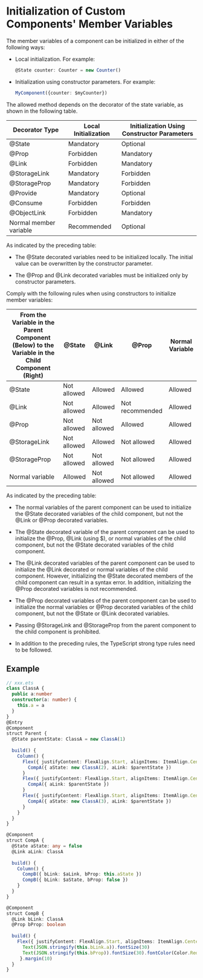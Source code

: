 # Initialization of Custom Components' Member Variables


The member variables of a component can be initialized in either of the following ways:


- Local initialization. For example:
    
  ```ts
  @State counter: Counter = new Counter()
  ```

- Initialization using constructor parameters. For example:
    
  ```ts
  MyComponent({counter: $myCounter})
  ```


The allowed method depends on the decorator of the state variable, as shown in the following table.


  | Decorator Type | Local Initialization | Initialization Using Constructor Parameters | 
| -------- | -------- | -------- |
| @State | Mandatory | Optional | 
| @Prop | Forbidden | Mandatory | 
| @Link | Forbidden | Mandatory | 
| @StorageLink | Mandatory | Forbidden | 
| @StorageProp | Mandatory | Forbidden | 
| @Provide | Mandatory | Optional | 
| @Consume | Forbidden | Forbidden | 
| @ObjectLink | Forbidden | Mandatory | 
| Normal member variable | Recommended | Optional | 


As indicated by the preceding table:


- The @State decorated variables need to be initialized locally. The initial value can be overwritten by the constructor parameter.

- The @Prop and @Link decorated variables must be initialized only by constructor parameters.


Comply with the following rules when using constructors to initialize member variables:


  | From the Variable in the Parent Component (Below) to the Variable in the Child Component (Right) | @State | @Link | @Prop | Normal Variable | 
| -------- | -------- | -------- | -------- | -------- |
| @State | Not allowed | Allowed | Allowed | Allowed | 
| @Link | Not allowed | Allowed | Not recommended | Allowed | 
| @Prop | Not allowed | Not allowed | Allowed | Allowed | 
| @StorageLink | Not allowed | Allowed | Not allowed | Allowed | 
| @StorageProp | Not allowed | Not allowed | Not allowed | Allowed | 
| Normal variable | Allowed | Not allowed | Not allowed | Allowed | 


As indicated by the preceding table:


- The normal variables of the parent component can be used to initialize the @State decorated variables of the child component, but not the @Link or @Prop decorated variables.

- The @State decorated variable of the parent component can be used to initialize the @Prop, @Link (using $), or normal variables of the child component, but not the @State decorated variables of the child component.

- The @Link decorated variables of the parent component can be used to initialize the @Link decorated or normal variables of the child component. However, initializing the @State decorated members of the child component can result in a syntax error. In addition, initializing the @Prop decorated variables is not recommended.

- The @Prop decorated variables of the parent component can be used to initialize the normal variables or @Prop decorated variables of the child component, but not the @State or @Link decorated variables.

- Passing @StorageLink and @StorageProp from the parent component to the child component is prohibited.

- In addition to the preceding rules, the TypeScript strong type rules need to be followed.


## Example

  
```ts
// xxx.ets
class ClassA {
  public a:number
  constructor(a: number) {
    this.a = a
  }
}
@Entry
@Component
struct Parent {
  @State parentState: ClassA = new ClassA(1)
  
  build() {
    Column() {
      Flex({ justifyContent: FlexAlign.Start, alignItems: ItemAlign.Center }) {
        CompA({ aState: new ClassA(2), aLink: $parentState })
      }
      Flex({ justifyContent: FlexAlign.Start, alignItems: ItemAlign.Center }) {
        CompA({ aLink: $parentState })
      }
      Flex({ justifyContent: FlexAlign.Start, alignItems: ItemAlign.Center }) {
        CompA({ aState: new ClassA(3), aLink: $parentState })
      }
    }
  }
}

@Component
struct CompA {
  @State aState: any = false
  @Link aLink: ClassA
  
  build() {
    Column() {
      CompB({ bLink: $aLink, bProp: this.aState })
      CompB({ bLink: $aState, bProp: false })
    }
  }
}

@Component
struct CompB {
  @Link bLink: ClassA
  @Prop bProp: boolean
  
  build() {
    Flex({ justifyContent: FlexAlign.Start, alignItems: ItemAlign.Center }) {
      Text(JSON.stringify(this.bLink.a)).fontSize(30)
      Text(JSON.stringify(this.bProp)).fontSize(30).fontColor(Color.Red)
     }.margin(10)
  }
}
```
